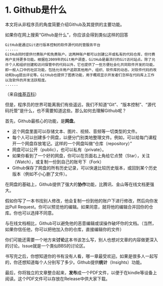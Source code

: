 # 1. Github是什么
本文将从非程序员的角度简要介绍Github及其提供的主要功能。

如果你在网上搜索“Github是什么”，你应该会得到类似这样的回答
```
GitHub是通过Git进行版本控制的软件源代码托管服务平台
......
GitHub同时提供付费账户和免费账户。这两种账户都可以创建公开或私有的代码仓库，但付费用户支持更多功能。根据在2009年的Git用户调查，GitHub是最流行的Git访问站点。除了允许个人和组织创建和访问保管中的代码以外，它也提供了一些方便社会化共同软件开发的功能，即一般人口中的社区功能，包括允许用户追踪其他用户、组织、软件库的动态，对软件代码的改动和bug提出评论等。GitHub也提供了图表功能，用于概观显示开发者们怎样在代码库上工作以及软件的开发活跃程度。
......
```
（来自[维基百科](https://zh.wikipedia.org/wiki/GitHub)）

但是，程序员的世界可能离我们有些遥远，我们不知道“Git”、“版本控制”、“源代码托管”是什么，也不需要知道这些。那么如何去理解Github呢？

首先，Github最核心的功能，是**网盘**。
- 这个网盘里面可以存储文本、图片、视频、音频等一切类型的文件。
- 每个人可以创建多个网盘，以便分门别类地整理文件。例如，可以给每门课程开一个网盘存放笔记。这样的一个网盘叫做“仓库（repository）”
- 网盘可以公开（public），也可以私有（private）。
- 如果你看到了一个好的网盘，你可以在页面右上角给它点赞（Star），关注（Watch），或复制一份到自己的账号下（Fork）
- Github保存了网盘的所有历史记录，可以快速比较历史版本，或回到某个历史版本（例如不小心删了文件）。

在网盘的基础上，Github提供了强大的**协作**功能，比腾讯、金山等在线文档更强大。

假如你写了一本书找别人修改，他会复制一份到他的账户下进行修改，然后向你发出Pull Request。你可以预览他的编辑。如果同意，就将他的编辑合并回你的仓库。你也可以选择不同意。

与在线文档相比，Github可以避免他的恶意编辑或误操作破坏你的文档。（当然，如果你信任他，你可以把他加入你的仓库，直接编辑你的文件）

你们可能还需要一个地方来**讨论**这本书该怎么写，别人也想对文章的内容做更深入的讨论。Issue就是一个类似BBS的讨论区。

书写完之后，你想知道你的书有没有人看，哪一章最受欢迎。如果是很多人一起写的，你还想知道每个人分别写了多少。Github提供**统计**（Insights）功能。

最后，你将独立的文章整合起来，**发布**成一个PDF文件，以便于在kindle等设备上阅读。这个PDF文件可以存放在Release中供大家下载。

